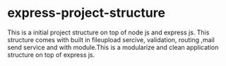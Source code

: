 # express-project-structure
This is a initial project structure on top of node js and express js. This structure comes with built in fileupload sercive, validation, routing ,mail send service and with module.This is a modularize and clean application structure on top of express js.
